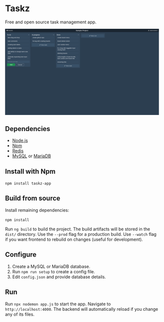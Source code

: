 # Taskz
Free and open source task management app.

![screenshot](screenshot.png?raw=true)

## Dependencies
- [Node.js](https://nodejs.org)
- [Npm](https://npmjs.com)
- [Redis](https://redis.io)
- [MySQL](https://mysql.com) or [MariaDB](https://mariadb.org)

## Install with Npm
`npm install taskz-app`

## Build from source
Install remaining dependencies:

`npm install`

Run `ng build` to build the project. The build artifacts will be stored in the `dist/` directory. Use the `--prod` flag for a production build. Use `--watch` flag if you want frontend to rebuild on changes (useful for development).

## Configure
1. Create a MySQL or MariaDB database.
2. Run `npm run setup` to create a config file.
3. Edit `config.json` and provide database details.

## Run
Run `npx nodemon app.js` to start the app. Navigate to `http://localhost:4000`. The backend will automatically reload if you change any of its files.